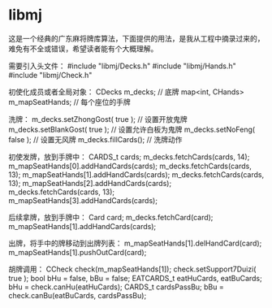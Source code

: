 # libmj

这是一个经典的广东麻将牌库算法，下面提供的用法，是我从工程中摘录过来的，难免有不全或错误，希望读者能有个大概理解。

需要引入头文件：
#include "libmj/Decks.h"
#include "libmj/Hands.h"
#include "libmj/Check.h"

初使化成员或者全局对象：
CDecks m_decks; // 底牌
map<int, CHands> m_mapSeatHands; // 每个座位的手牌

洗牌：
m_decks.setZhongGost( true ); // 设置开放鬼牌
m_decks.setBlankGost( true ); // 设置允许白板为鬼牌
m_decks.setNoFeng( false );  // 设置无风牌
m_decks.fillCards(); // 洗牌动作

初使发牌，放到手牌中：
CARDS_t cards;
m_decks.fetchCards(cards, 14);
m_mapSeatHands[0].addHandCards(cards);
m_decks.fetchCards(cards, 13);
m_mapSeatHands[1].addHandCards(cards);
m_decks.fetchCards(cards, 13);
m_mapSeatHands[2].addHandCards(cards);
m_decks.fetchCards(cards, 13);
m_mapSeatHands[3].addHandCards(cards);

后续拿牌，放到手牌中：
Card card;
m_decks.fetchCard(card);
m_mapSeatHands[1].addHandCards(cards);

出牌，将手中的牌移动到出牌列表：
m_mapSeatHands[1].delHandCard(card);
m_mapSeatHands[1].pushOutCard(card);

胡牌调用：
CCheck check(m_mapSeatHands[1]);
check.setSupport7Duizi( true );
bool bHu = false, bBu = false;
EATCARDS_t eatHuCards, eatBuCards;
bHu = check.canHu(eatHuCards);
CARDS_t cardsPassBu;
bBu = check.canBu(eatBuCards, cardsPassBu);
